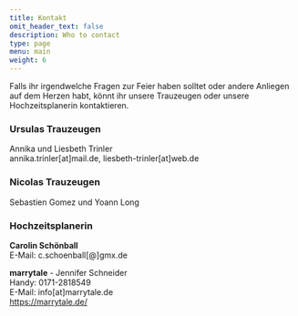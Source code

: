 ```yaml
---
title: Kontakt
omit_header_text: false
description: Who to contact
type: page
menu: main
weight: 6
---
```

Falls ihr irgendwelche Fragen zur Feier haben solltet oder andere Anliegen auf dem Herzen habt, könnt ihr unsere Trauzeugen oder unsere Hochzeitsplanerin kontaktieren.

### Ursulas Trauzeugen
Annika und Liesbeth Trinler<br>
annika.trinler[at]mail.de, liesbeth-trinler[at]web.de

### Nicolas Trauzeugen
Sebastien Gomez und Yoann Long

### Hochzeitsplanerin

**Carolin Schönball**<br>
E-Mail: c.schoenball[@]gmx.de<br>

**marrytale** - Jennifer Schneider<br>
Handy: 0171-2818549<br>
E-Mail: info[at]marrytale.de<br>
https://marrytale.de/